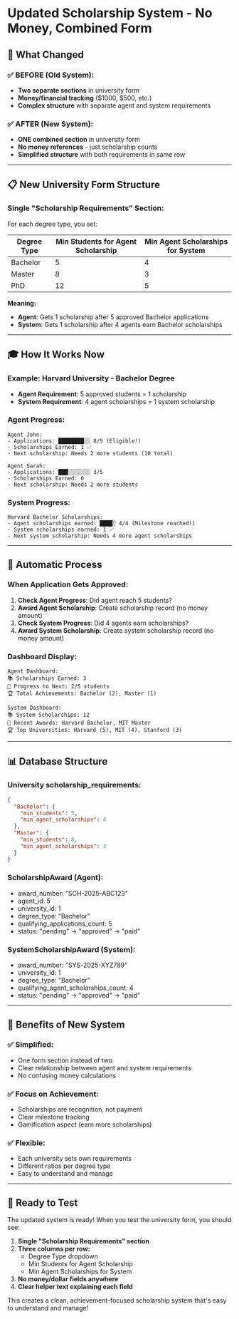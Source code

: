 # Updated Scholarship System - No Money, Combined Form

## 🎯 **What Changed**

### **✅ BEFORE (Old System):**
- **Two separate sections** in university form
- **Money/financial tracking** ($1000, $500, etc.)
- **Complex structure** with separate agent and system requirements

### **✅ AFTER (New System):**
- **ONE combined section** in university form
- **No money references** - just scholarship counts
- **Simplified structure** with both requirements in same row

---

## 📋 **New University Form Structure**

### **Single "Scholarship Requirements" Section:**
For each degree type, you set:

| Degree Type | Min Students for Agent Scholarship | Min Agent Scholarships for System |
|-------------|-----------------------------------|-----------------------------------|
| Bachelor    | 5                                | 4                                |
| Master      | 8                                | 3                                |
| PhD         | 12                               | 5                                |

**Meaning:**
- **Agent**: Gets 1 scholarship after 5 approved Bachelor applications
- **System**: Gets 1 scholarship after 4 agents earn Bachelor scholarships

---

## 🎓 **How It Works Now**

### **Example: Harvard University - Bachelor Degree**
- **Agent Requirement**: 5 approved students = 1 scholarship
- **System Requirement**: 4 agent scholarships = 1 system scholarship

### **Agent Progress:**
```
Agent John: 
- Applications: ████████░░ 8/5 (Eligible!)
- Scholarships Earned: 1 ✅
- Next scholarship: Needs 2 more students (10 total)

Agent Sarah:
- Applications: ███░░░░░░░ 3/5 
- Scholarships Earned: 0
- Next scholarship: Needs 2 more students
```

### **System Progress:**
```
Harvard Bachelor Scholarships:
- Agent scholarships earned: ████░ 4/4 (Milestone reached!)
- System scholarships earned: 1 ✅
- Next system scholarship: Needs 4 more agent scholarships
```

---

## 🔄 **Automatic Process**

### **When Application Gets Approved:**
1. **Check Agent Progress**: Did agent reach 5 students?
2. **Award Agent Scholarship**: Create scholarship record (no money amount)
3. **Check System Progress**: Did 4 agents earn scholarships?
4. **Award System Scholarship**: Create system scholarship record (no money amount)

### **Dashboard Display:**
```
Agent Dashboard:
📚 Scholarships Earned: 3
🎯 Progress to Next: 2/5 students
🏆 Total Achievements: Bachelor (2), Master (1)

System Dashboard:
📚 System Scholarships: 12
🎯 Recent Awards: Harvard Bachelor, MIT Master
🏆 Top Universities: Harvard (5), MIT (4), Stanford (3)
```

---

## 📊 **Database Structure**

### **University scholarship_requirements:**
```json
{
  "Bachelor": {
    "min_students": 5,
    "min_agent_scholarships": 4
  },
  "Master": {
    "min_students": 8,
    "min_agent_scholarships": 3
  }
}
```

### **ScholarshipAward (Agent):**
- award_number: "SCH-2025-ABC123"
- agent_id: 5
- university_id: 1
- degree_type: "Bachelor"
- qualifying_applications_count: 5
- status: "pending" → "approved" → "paid"

### **SystemScholarshipAward (System):**
- award_number: "SYS-2025-XYZ789"
- university_id: 1
- degree_type: "Bachelor"
- qualifying_agent_scholarships_count: 4
- status: "pending" → "approved" → "paid"

---

## 🎉 **Benefits of New System**

### **✅ Simplified:**
- One form section instead of two
- Clear relationship between agent and system requirements
- No confusing money calculations

### **✅ Focus on Achievement:**
- Scholarships are recognition, not payment
- Clear milestone tracking
- Gamification aspect (earn more scholarships)

### **✅ Flexible:**
- Each university sets own requirements
- Different ratios per degree type
- Easy to understand and manage

---

## 🧪 **Ready to Test**

The updated system is ready! When you test the university form, you should see:

1. **Single "Scholarship Requirements" section**
2. **Three columns per row:**
   - Degree Type dropdown
   - Min Students for Agent Scholarship
   - Min Agent Scholarships for System
3. **No money/dollar fields anywhere**
4. **Clear helper text explaining each field**

This creates a clean, achievement-focused scholarship system that's easy to understand and manage!
